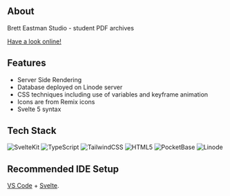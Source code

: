 ## About

Brett Eastman Studio - student PDF archives

[Have a look online!](https://brett-eastman-studio-archive.vercel.app/)

## Features

- Server Side Rendering
- Database deployed on Linode server
- CSS techniques including use of variables and keyframe animation
- Icons are from Remix icons
- Svelte 5 syntax

## Tech Stack

![SvelteKit](https://img.shields.io/badge/Svelte-4A4A55?style=for-the-badge&logo=svelte&logoColor=FF3E00)
![TypeScript](https://img.shields.io/static/v1?style=for-the-badge&message=TypeScript&color=3178C6&logo=TypeScript&logoColor=FFFFFF&label=)
![TailwindCSS](https://img.shields.io/badge/tailwindcss-%2338B2AC.svg?style=for-the-badge&logo=tailwind-css&logoColor=white)
![HTML5](https://img.shields.io/badge/HTML5-E34F26?style=for-the-badge&logo=html5&logoColor=white)
![PocketBase](https://img.shields.io/badge/pocketbase-%23b8dbe4.svg?style=for-the-badge&logo=Pocketbase&logoColor=black)
![Linode](https://img.shields.io/badge/linode-00A95C?style=for-the-badge&logo=linode&logoColor=white)

## Recommended IDE Setup

[VS Code](https://code.visualstudio.com/) + [Svelte](https://marketplace.visualstudio.com/items?itemName=svelte.svelte-vscode).
